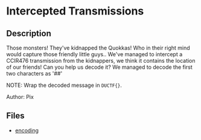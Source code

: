 # Intercepted Transmissions

## Description

Those monsters! They've kidnapped the Quokkas! Who in their right mind would capture those friendly little guys.. We've managed to intercept a CCIR476 transmission from the kidnappers, we think it contains the location of our friends! Can you help us decode it? We managed to decode the first two characters as '##'

NOTE: Wrap the decoded message in `DUCTF{}`.

Author: Pix


## Files

* [encoding](files/encoding)

